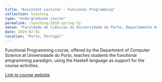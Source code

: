 ```yaml
---
title: "Assistant Lecturer - Funcional Programming"
collection: teaching
type: "Undergraduate course"
permalink: /teaching/2019-spring-fp
venue: "Faculdade de Ciências da Universidade do Porto, Departamento de Ciência de Computadores"
date: 2019-02-01
location: "Porto, Portugal"
---
```


Functional Programming course, offered by the Department of Computer Science at Universidade do Porto, teaches students the functional programming paradigm, using the Haskell language as support for the course activities.

[Link to course website](https://www.dcc.fc.up.pt/~sandra/Home/PF1819.html)
